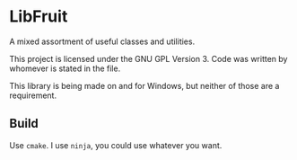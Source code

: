 # LibFruit
A mixed assortment of useful classes and utilities.

This project is licensed under the GNU GPL Version 3. Code was written by whomever is stated in the file.  

This library is being made on and for Windows, but neither of those are a requirement.

## Build
Use `cmake`. I use `ninja`, you could use whatever you want.
